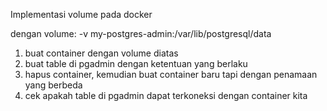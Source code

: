 Implementasi volume pada docker

dengan volume: -v my-postgres-admin:/var/lib/postgresql/data

1. buat container dengan volume diatas
2. buat table di pgadmin dengan ketentuan yang berlaku
3. hapus container, kemudian buat container baru tapi dengan penamaan yang berbeda
4. cek apakah table di pgadmin dapat terkoneksi dengan container kita
